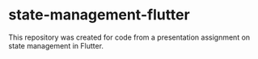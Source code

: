 # state-management-flutter
This repository was created for code from a presentation assignment on state management in Flutter.
